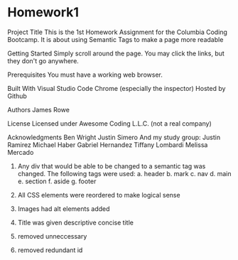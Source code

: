 # Homework1

Project Title
This is the 1st Homework Assignment for the Columbia Coding Bootcamp. It is about using Semantic Tags to make a page more readable

Getting Started
Simply scroll around the page. You may click the links, but they don't go anywhere.

Prerequisites
You must have a working web browser.

Built With
Visual Studio Code
Chrome (especially the inspector)
Hosted by Github

Authors
James Rowe

License
Licensed under Awesome Coding L.L.C. (not a real company)

Acknowledgments
Ben Wright
Justin Simero
And my study group:
Justin Ramirez
Michael Haber
Gabriel Hernandez
Tiffany Lombardi
Melissa Mercado

1. Any div that would be able to be changed to a semantic tag was changed. The following tags were used:
   a. header
   b. mark
   c. nav
   d. main
   e. section
   f. aside
   g. footer

2. All CSS elements were reordered to make logical sense

3. Images had alt elements added

4. Title was given descriptive concise title

5. removed unneccessary </img>

6. removed redundant id
